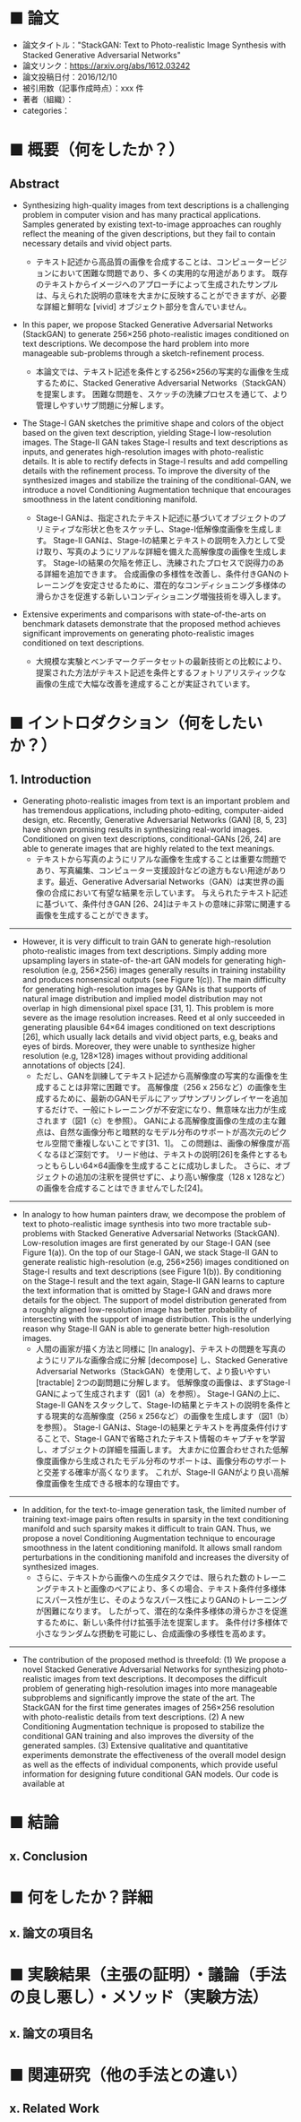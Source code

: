 # ■ 論文
- 論文タイトル："StackGAN: Text to Photo-realistic Image Synthesis with Stacked Generative Adversarial Networks"
- 論文リンク：https://arxiv.org/abs/1612.03242
- 論文投稿日付：2016/12/10
- 被引用数（記事作成時点）：xxx 件
- 著者（組織）：
- categories：

# ■ 概要（何をしたか？）

## Abstract

- Synthesizing high-quality images from text descriptions is a challenging problem in computer vision and has many practical applications. Samples generated by existing text-to-image approaches can roughly reflect the meaning of the given descriptions, but they fail to contain necessary details and vivid object parts.
    - テキスト記述から高品質の画像を合成することは、コンピュータービジョンにおいて困難な問題であり、多くの実用的な用途があります。 既存のテキストからイメージへのアプローチによって生成されたサンプルは、与えられた説明の意味を大まかに反映することができますが、必要な詳細と鮮明な [vivid] オブジェクト部分を含んでいません。

- In this paper, we propose Stacked Generative Adversarial Networks (StackGAN) to generate 256×256 photo-realistic images conditioned on text descriptions. We decompose the hard problem into more manageable sub-problems through a sketch-refinement process.
    - 本論文では、テキスト記述を条件とする256×256の写実的な画像を生成するために、Stacked Generative Adversarial Networks（StackGAN）を提案します。 困難な問題を、スケッチの洗練プロセスを通じて、より管理しやすいサブ問題に分解します。

- The Stage-I GAN sketches the primitive shape and colors of the object based on the given text description, yielding Stage-I low-resolution images. The Stage-II GAN takes Stage-I results and text descriptions as inputs, and generates high-resolution images with photo-realistic details. It is able to rectify defects in Stage-I results and add compelling details with the refinement process. To improve the diversity of the synthesized images and stabilize the training of the conditional-GAN, we introduce a novel Conditioning Augmentation technique that encourages smoothness in the latent conditioning manifold. 
    - Stage-I GANは、指定されたテキスト記述に基づいてオブジェクトのプリミティブな形状と色をスケッチし、Stage-I低解像度画像を生成します。 Stage-II GANは、Stage-Iの結果とテキストの説明を入力として受け取り、写真のようにリアルな詳細を備えた高解像度の画像を生成します。 Stage-Iの結果の欠陥を修正し、洗練されたプロセスで説得力のある詳細を追加できます。 合成画像の多様性を改善し、条件付きGANのトレーニングを安定させるために、潜在的なコンディショニング多様体の滑らかさを促進する新しいコンディショニング増強技術を導入します。

- Extensive experiments and comparisons with state-of-the-arts on benchmark datasets demonstrate that the proposed method achieves significant improvements on generating photo-realistic images conditioned on text descriptions.
    - 大規模な実験とベンチマークデータセットの最新技術との比較により、提案された方法がテキスト記述を条件とするフォトリアリスティックな画像の生成で大幅な改善を達成することが実証されています。

# ■ イントロダクション（何をしたいか？）

## 1. Introduction

- Generating photo-realistic images from text is an important problem and has tremendous applications, including photo-editing, computer-aided design, etc. Recently, Generative Adversarial Networks (GAN) [8, 5, 23] have shown promising results in synthesizing real-world images. Conditioned on given text descriptions, conditional-GANs [26, 24] are able to generate images that are highly related to the text meanings.
    - テキストから写真のようにリアルな画像を生成することは重要な問題であり、写真編集、コンピューター支援設計などの途方もない用途があります。最近、Generative Adversarial Networks（GAN）は実世界の画像の合成において有望な結果を示しています。 与えられたテキスト記述に基づいて、条件付きGAN [26、24]はテキストの意味に非常に関連する画像を生成することができます。

---

- However, it is very difficult to train GAN to generate high-resolution photo-realistic images from text descriptions. Simply adding more upsampling layers in state-of- the-art GAN models for generating high-resolution (e.g, 256×256) images generally results in training instability and produces nonsensical outputs (see Figure 1(c)). The main difficulty for generating high-resolution images by GANs is that supports of natural image distribution and implied model distribution may not overlap in high dimensional pixel space [31, 1]. This problem is more severe as the image resolution increases. Reed et al only succeeded in generating plausible 64×64 images conditioned on text descriptions [26], which usually lack details and vivid object parts, e.g, beaks and eyes of birds. Moreover, they were unable to synthesize higher resolution (e.g, 128×128) images without providing additional annotations of objects [24].
    - ただし、GANを訓練してテキスト記述から高解像度の写実的な画像を生成することは非常に困難です。 高解像度（256 x 256など）の画像を生成するために、最新のGANモデルにアップサンプリングレイヤーを追加するだけで、一般にトレーニングが不安定になり、無意味な出力が生成されます（図1（c）を参照）。 GANによる高解像度画像の生成の主な難点は、自然な画像分布と暗黙的なモデル分布のサポートが高次元のピクセル空間で重複しないことです[31、1]。 この問題は、画像の解像度が高くなるほど深刻です。 リード他は、テキストの説明[26]を条件とするもっともらしい64×64画像を生成することに成功しました。 さらに、オブジェクトの追加の注釈を提供せずに、より高い解像度（128 x 128など）の画像を合成することはできませんでした[24]。

---

- In analogy to how human painters draw, we decompose the problem of text to photo-realistic image synthesis into two more tractable sub-problems with Stacked Generative Adversarial Networks (StackGAN). Low-resolution images are first generated by our Stage-I GAN (see Figure 1(a)). On the top of our Stage-I GAN, we stack Stage-II GAN to generate realistic high-resolution (e.g, 256×256) images conditioned on Stage-I results and text descriptions (see Figure 1(b)). By conditioning on the Stage-I result and the text again, Stage-II GAN learns to capture the text information that is omitted by Stage-I GAN and draws more details for the object. The support of model distribution generated from a roughly aligned low-resolution image has better probability of intersecting with the support of image distribution. This is the underlying reason why Stage-II GAN is able to generate better high-resolution images.
    - 人間の画家が描く方法と同様に [In analogy]、テキストの問題を写真のようにリアルな画像合成に分解 [decompose] し、Stacked Generative Adversarial Networks（StackGAN）を使用して、より扱いやすい [tractable] 2つの副問題に分解します。 低解像度の画像は、まずStage-I GANによって生成されます（図1（a）を参照）。 Stage-I GANの上に、Stage-II GANをスタックして、Stage-Iの結果とテキストの説明を条件とする現実的な高解像度（256 x 256など）の画像を生成します（図1（b）を参照）。 Stage-I GANは、Stage-Iの結果とテキストを再度条件付けすることで、Stage-I GANで省略されたテキスト情報のキャプチャを学習し、オブジェクトの詳細を描画します。 大まかに位置合わせされた低解像度画像から生成されたモデル分布のサポートは、画像分布のサポートと交差する確率が高くなります。 これが、Stage-II GANがより良い高解像度画像を生成できる根本的な理由です。

---

- In addition, for the text-to-image generation task, the limited number of training text-image pairs often results in sparsity in the text conditioning manifold and such sparsity makes it difficult to train GAN. Thus, we propose a novel Conditioning Augmentation technique to encourage smoothness in the latent conditioning manifold. It allows small random perturbations in the conditioning manifold and increases the diversity of synthesized images.
    - さらに、テキストから画像への生成タスクでは、限られた数のトレーニングテキストと画像のペアにより、多くの場合、テキスト条件付多様体にスパース性が生じ、そのようなスパース性によりGANのトレーニングが困難になります。 したがって、潜在的な条件多様体の滑らかさを促進するために、新しい条件付け拡張手法を提案します。 条件付け多様体で小さなランダムな摂動を可能にし、合成画像の多様性を高めます。

---

- The contribution of the proposed method is threefold: (1) We propose a novel Stacked Generative Adversarial Networks for synthesizing photo-realistic images from text descriptions. It decomposes the difficult problem of generating high-resolution images into more manageable subproblems and significantly improve the state of the art. The StackGAN for the first time generates images of 256×256 resolution with photo-realistic details from text descriptions. (2) A new Conditioning Augmentation technique is proposed to stabilize the conditional GAN training and also improves the diversity of the generated samples. (3) Extensive qualitative and quantitative experiments demonstrate the effectiveness of the overall model design as well as the effects of individual components, which provide useful information for designing future conditional GAN models. Our code is available at

# ■ 結論

## x. Conclusion


# ■ 何をしたか？詳細

## x. 論文の項目名


# ■ 実験結果（主張の証明）・議論（手法の良し悪し）・メソッド（実験方法）

## x. 論文の項目名


# ■ 関連研究（他の手法との違い）

## x. Related Work


